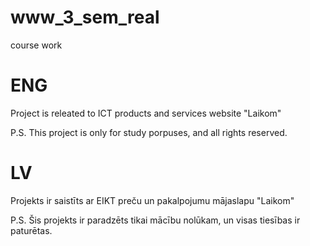 # www_3_sem_real
course work 

# ENG
Project is releated to ICT products and services website "Laikom" 

P.S. This project is only for study porpuses, and all rights reserved. 

# LV
Projekts ir saistīts ar EIKT preču un pakalpojumu mājaslapu "Laikom"

P.S. Šis projekts ir paradzēts tikai mācību nolūkam, un visas tiesības ir paturētas.

